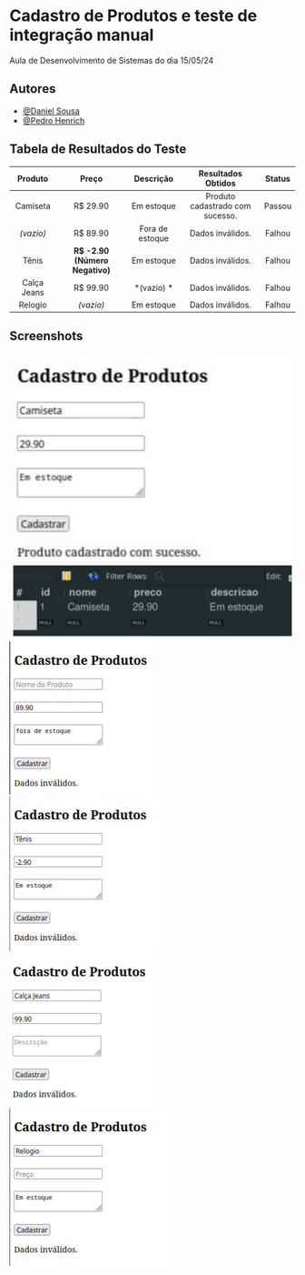 
# Cadastro de Produtos e teste de integração manual

Aula de Desenvolvimento de Sistemas do dia 15/05/24 

## Autores

- [@Daniel Sousa](https://www.github.com/ddasni)
- [@Pedro Henrich](https://www.github.com/P3dro1717)


## Tabela de Resultados do Teste
| Produto      | Preço                          | Descrição         | Resultados Obtidos              | Status         |
|:------------:|:------------------------------:|:-----------------:|:-------------------------------:|:--------------:|
| Camiseta     | R$ 29.90                       | Em estoque        | Produto cadastrado com sucesso. | Passou         |
| *(vazio)*    | R$ 89.90                       | Fora de estoque   | Dados inválidos.                | Falhou         |
| Tênis        | **R$ -2.90 (Número Negativo)** | Em estoque        | Dados inválidos.                | Falhou         |
| Calça Jeans  | R$ 99.90                       | *(vazio) *        | Dados inválidos.                | Falhou         |
| Relogio      | *(vazio)*                      | Em estoque        | Dados inválidos.                | Falhou         |


## Screenshots
![Teste 1](./testes_imagens/teste1.jpg)
![Teste 2](./testes_imagens/teste2.png)
![Teste 3](./testes_imagens/teste3.png)
![Teste 4](./testes_imagens/teste4.png)
![Teste 5](./testes_imagens/teste5.png)